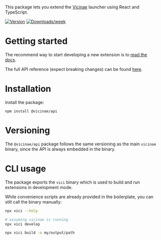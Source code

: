 This package lets you extend the [Vicinae](https://docs.vicinae.com/) launcher using React and TypeScript.

[![Version](https://img.shields.io/npm/v/@vicinae/api.svg)](https://npmjs.org/package/@vicinae/api)
[![Downloads/week](https://img.shields.io/npm/dw/@vicinae/api.svg)](https://npmjs.org/package/@vicinae/api)

# Getting started

The recommend way to start developing a new extension is to [read the docs](https://docs.vicinae.com/extensions/introduction).

The full API reference (expect breaking changes) can be found [here](./docs/README.md).

# Installation 

Install the package:

```
npm install @vicinae/api
```

# Versioning

The `@vicinae/api` package follows the same versioning as the main `vicinae` binary, since the API is always embedded in the binary.

# CLI usage

The package exports the `vici` binary which is used to build and run extensions in development mode.

While convenience scripts are already provided in the boilerplate, you can still call the binary manually:

```bash
npx vici --help

# assuming vicinae is running
npx vici develop

npx vici build -o my/output/path
```
